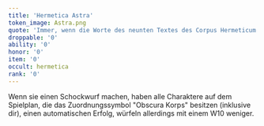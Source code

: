 ```yaml
---
title: 'Hermetica Astra'
token_image: Astra.png
quote: 'Immer, wenn die Worte des neunten Textes des Corpus Hermeticum ausgesprochen werden, erscheinen auf den Wänden dämonische Zeichen, wie von unsichtbaren, fahrigen Händen eingekratzt.'
droppable: '0'
ability: '0'
honor: '0'
item: '0'
occult: hermetica
rank: '0'
---
```


Wenn sie einen Schockwurf machen, haben alle Charaktere auf dem Spielplan, die das Zuordnungssymbol "Obscura Korps" besitzen (inklusive dir), einen automatischen Erfolg, würfeln allerdings mit einem W10 weniger.